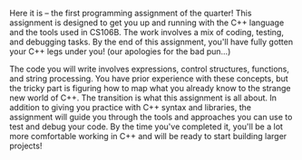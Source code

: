 Here it is – the first programming assignment of the quarter! This assignment is designed to get you up and running with the C++ language and the tools used in CS106B. The work involves a mix of coding, testing, and debugging tasks. By the end of this assignment, you'll have fully gotten your C++ legs under you! (our apologies for the bad pun…)

The code you will write involves expressions, control structures, functions, and string processing. You have prior experience with these concepts, but the tricky part is figuring how to map what you already know to the strange new world of C++. The transition is what this assignment is all about. In addition to giving you practice with C++ syntax and libraries, the assignment will guide you through the tools and approaches you can use to test and debug your code. By the time you've completed it, you'll be a lot more comfortable working in C++ and will be ready to start building larger projects!
